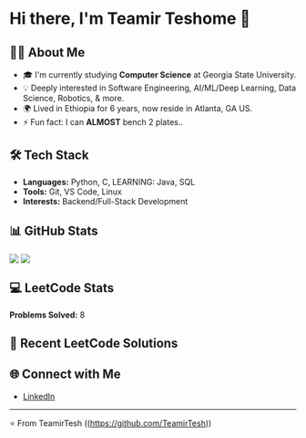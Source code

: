 # Hi there, I'm Teamir Teshome 👋

## 👨‍💻 About Me
- 🎓 I'm currently studying **Computer Science** at Georgia State University.
- 💡 Deeply interested in Software Engineering, AI/ML/Deep Learning, Data Science, Robotics, & more.
- 🌍 Lived in Ethiopia for 6 years, now reside in Atlanta, GA US.
- ⚡ Fun fact: I can **ALMOST** bench 2 plates..

## 🛠️ Tech Stack
- **Languages:** Python, C, LEARNING: Java, SQL
- **Tools:** Git, VS Code, Linux
- **Interests:** Backend/Full-Stack Development

## 📊 GitHub Stats
<img align="center" src="https://github-readme-stats.vercel.app/api?username=TeamirTesh&theme=dark" />
<img align="center" src="https://github-readme-stats.vercel.app/api/top-langs/?username=TeamirTesh&theme=dark" />

## 💻 LeetCode Stats
**Problems Solved:** 8

## 📝 Recent LeetCode Solutions


## 🌐 Connect with Me
- [LinkedIn](https://www.linkedin.com/in/teamir-teshome-084219337/)


---
⭐️ From TeamirTesh ((https://github.com/TeamirTesh))
